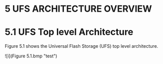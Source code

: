 5 UFS ARCHITECTURE OVERVIEW
===
# 5.1 UFS Top level Architecture

Figure 5.1 shows the Universal Flash Storage (UFS) top level architecture.

![i](Figure 5.1.bmp "test")
